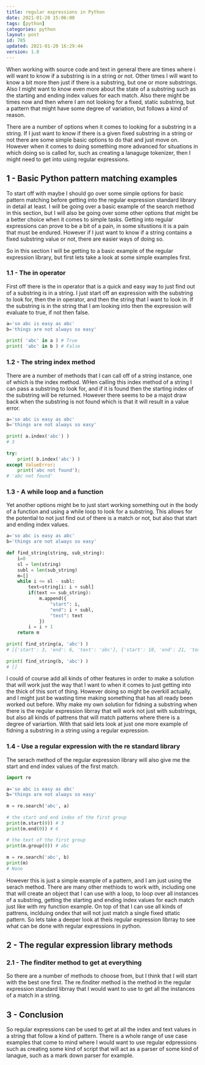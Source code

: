 ```yaml
---
title: regular expressions in Python
date: 2021-01-20 15:06:00
tags: [python]
categories: python
layout: post
id: 785
updated: 2021-01-20 16:29:44
version: 1.8
---
```


When working with source code and text in general there are times where i will want to know if a substring is in a string or not. Other times I will want to know a bit more then just if there is a substring, but one or more substrings. Also I might want to know even more about the state of a substring such as the starting and ending index values for each match. Also there might be times now and then where I am not looking for a fixed, static substring, but a pattern that might have some degree of variation, but follows a kind of reason.

There are a number of options when it comes to looking for a substring in a string. If I just want to know if there is a given fixed substring in a string or not there are some simple basic options to do that and just move on. However when it comes to doing something more advanced for situations in which doing so is called for, such as creating a lanaguge tokenizer, then I might need to get into using regular expressions.

<!-- more -->

## 1 - Basic Python pattern matching examples

To start off with maybe I should go over some simple options for basic pattern matching before getting into the regular expression standard library in detail at least. I will be going over a basic example of the search method in this section, but I will also be going over some other options that might be a better choice when it comes to simple tasks. Getting into regular expressions can prove to be a bit of a pain, in some situstions it is a pain that must be endured. However if I just want to know if a string contains a fixed substring value or not, there are easier ways of doing so.

So in this section I will be getting to a basic example of the regular expression library, but first lets take a look at some simple examples first.

### 1.1 - The in operator

First off there is the in operator that is a quick and easy way to just find out of a substring is in a string. I just start off an expression with the substring to look for, then the in operator, and then the string that I want to look in. If the substring is in the string that I am looking into then the expression will evaluate to true, if not then false.

```python
a='so abc is easy as abc'
b='things are not always so easy'
 
print( 'abc' in a ) # True
print( 'abc' in b ) # False
```

### 1.2 - The string index method

There are a number of methods that I can call off of a string instance, one of which is the index method. WHen calling this index method of a string I can pass a substring to look for, and if it is found then the starting index of the substring will be returned. However there seems to be a majot draw back when the substring is not found which is that it will result in a value error.

```python
a='so abc is easy as abc'
b='things are not always so easy'
 
print( a.index('abc') )
# 3
 
try:
    print( b.index('abc') )
except ValueError:
    print('abc not found');
# 'abc not found'
```

### 1.3 - A while loop and a function

Yet another options might be to just start working something out in the body of a function and using a while loop to look for a substring. This allows for the potential to not just find out of there is a match or not, but also that start and ending index values.

```python
a='so abc is easy as abc'
b='things are not always so easy'
 
def find_string(string, sub_string):
    i=0
    sl = len(string)
    subl = len(sub_string)
    m=[]
    while i <= sl - subl:
        text=string[i: i + subl]
        if(text == sub_string):
            m.append({
                "start": i,
                "end": i + subl,
                "text": text
            })
        i = i + 1
    return m
        
print( find_string(a, 'abc') )
# [{'start': 3, 'end': 6, 'text': 'abc'}, {'start': 18, 'end': 21, 'text': 'abc'}]
 
print( find_string(b, 'abc') )
# []
```

I could of course add all kinds of other features in order to make a solution that will work just the way that I want to when it comes to just getting into the thick of this sort of thing. However doing so might be overkill actually, and I might just be wasting time making something that has all ready been worked out before. Why make my own solution for fidning a substring when there is the regular expression librray that will work not just with substrings, but also all kinds of pattrens that will match patterns where there is a degree of variartion. With that said lets look at just one more example of fidning a substring in a string using a regular expression.

### 1.4 - Use a regular expression with the re standard library

The serach method of the regular expression library will also give me the start and end index values of the first match.

```python
import re
 
a='so abc is easy as abc'
b='things are not always so easy'
 
m = re.search('abc', a)
 
# the start and end index of the first group
print(m.start(0)) # 3
print(m.end(0)) # 6
 
# the text of the first group
print(m.group(0)) # abc
 
m = re.search('abc', b)
print(m)
# None
```

However this is just a simple example of a pattern, and I am just using the serach method. There are many other methiods to work with, including one that will create an object that I can use with a loop, to loop over all instances of a substring, getting the starting and ending index values for each match just like with my function example. On top of that I can use all kinds of pattrens, inclduing ondex that will not just match a single fixed sttatic pattern. So lets take a deeper look at theis regular expression librray to see what can be done with regular expressions in python.

## 2 - The regular expression library methods

### 2.1 - The finditer method to get at everything

So there are a number of methods to choose from, but I think that I will start with the best one first. The re.finditer method is the method in the regular expression standard librray that I would want to use to get all the instances of a match in a string.


## 3 - Conclusion

So regular expressions can be used to get at all the index and text values in a string that follow a kind of pattern. There is a whole range of use case examples that come to mind where I would want to use regular edpressions such as creating some kind of script that will act as a parser of some kind of lanague, such as a mark down parser for example.
